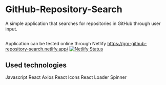 # GitHub-Repository-Search
A simple application that searches for repositories in GitHub through user input.

##
Application can be tested online through Netlify
https://gm-github-repository-search.netlify.app/ [![Netlify Status](https://api.netlify.com/api/v1/badges/bb8757f0-08ca-4659-86fd-a7ec6c0fdb11/deploy-status)](https://app.netlify.com/sites/gm-github-repository-search/deploys)

## Used technologies
Javascript
React
Axios
React Icons
React Loader Spinner
